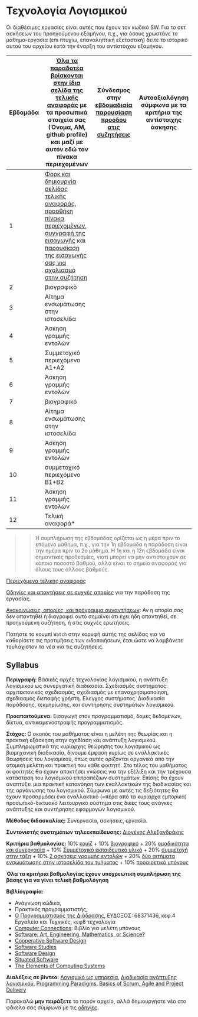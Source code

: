 # Τεχνολογία Λογισμικού 

Οι διαθέσιμες εργασίες είναι αυτές που έχουν τον κωδικό SW. Για το σετ ασκήσεων του προηγούμενου εξαμήνου, π.χ., για όσους χρωστάνε το μάθημα-εργασία (επι πτυχίω, επαναληπτική εξεταστική) δείτε το ιστορικό αυτού του αρχείου κατά την έναρξη του αντίστοιχου εξαμήνου.

| Εβδομάδα | [Όλα τα παραδοτέα βρίσκονται στην ίδια σελίδα της τελικής αναφοράς](https://courses-ionio.github.io/help/deliverables/) με τα προσωπικά στοιχεία σας (Όνομα, ΑΜ, github profile) και μαζί με αυτόν εδώ τον πίνακα περιεχομένων | Σύνδεσμος στην [εβδομαδιαία παρουσίαση προόδου στις συζητήσεις](https://github.com/courses-ionio/sw/discussions/categories/show-and-tell) | Αυτοαξιολόγηση σύμφωνα με τα κριτήρια της αντίστοιχης άσκησης |
| --- | --- | --- | --- |
| 1 | [Φορκ και δημιουργία σελίδας τελικής αναφοράς](https://courses-ionio.github.io/help/guide/), [προσθήκη πίνακα περιεχομένων](https://raw.githubusercontent.com/courses-ionio/sw/master/README.md), [συγγραφή της εισαγωγής](https://courses-ionio.github.io/help/deliverables/) και [παρουσίαση της εισαγωγής σας για σχολιασμό στην συζήτηση](https://github.com/courses-ionio/sw/discussions/categories/show-and-tell) | | |
| 2 | βιογραφικό | | |
| 3 | Αίτημα ενσωμάτωσης στην ιστοσελίδα | | |
| 4 | Άσκηση γραμμής εντολών | | |
| 5 | Συμμετοχικό περιεχόμενο A1+A2 | | |
| 6 | Άσκηση γραμμής εντολών | | |
| 7 | βιογραφικό | | |
| 8 | Αίτημα ενσωμάτωσης στην ιστοσελίδα | | |
| 9 | Άσκηση γραμμής εντολών | | |
| 10 | συμμετοχικό περιεχόμενο B1+B2 | | |
| 11 | Άσκηση γραμμής εντολών | | |
| 12 | Τελική αναφορά* | | |

>> Η συμπλήρωση της εβδομάδας ορίζεται ως η μέρα πριν το επόμενο μάθημα, π.χ., για την 1η εβδομάδα η παράδοση είναι την ημέρα πριν το 2ο μάθημα. Η 1η και η 12η εβδομάδα είναι σημαντικές προθεσμίες, γιατί μπορεί να μην αντιστοιχούν σε κάποιο ποσοστό βαθμού, αλλά είναι το σημείο αναφοράς για όλους τους άλλους βαθμούς.

[Περιεχόμενα τελικής αναφοράς](https://courses-ionio.github.io/help/deliverables/)

[Οδηγίες και απαντήσεις σε συχνές απορίες](https://courses-ionio.github.io/help/) για την παράδοση της εργασίας.

[Ανακοινώσεις, απορίες, και πρόγραμμα συναντήσεων](https://github.com/courses-ionio/sw/discussions): Αν η απορία σας δεν απαντηθεί ή διαγραφεί αυτό σημαίνει ότι έχει ήδη απαντηθεί, σε προηγούμενη συζήτηση, ή στις συχνές ερωτήσεις.

Πατήστε το κουμπί `Watch` στην κορυφή αυτής της σελίδας για να καθορίσετε τις προτιμήσεις των ειδοποιήσεων, έτσι ώστε να λαμβάνετε τουλάχιστον τα νέα για τις συζητήσεις.

## Syllabus

**Περιγραφή:** Βασικές αρχές τεχνολογίας λογισμικού, η ανάπτυξη λογισμικού ως συνεργατική διαδικασία. Σχεδιασμός συστήματος: αρχιτεκτονικός σχεδιασμός, σχεδιασμός με επαναχρησιμοποίηση, σχεδιασμός διεπαφής χρήστη. Eλεγχος συστήματος. Διαδικασία παράδοσης, τεκμηρίωσης, και συντήρησης συστημάτων λογισμικού.

**Προαπαιτούμενα:** Εισαγωγή στον προγραμματισμό, δομές δεδομένων, δίκτυα, αντικειμενοστραφής προγραμματισμός.

**Στόχος:** Ο σκοπός του μαθήματος είναι η μελέτη της θεωρίας και η πρακτική εξάσκηση στην σχεδίαση και ανάπτυξη λογισμικού. Συμπληρωματικά της κυρίαρχης θεώρησης του λογισμικού ως βιομηχανική διαδικασία, δίνουμε έμφαση κυρίως σε εναλλακτικές θεωρήσεις του λογισμικού, όπως αυτές ορίζονται οργανικά από την ατομική μελέτη και πρακτική του κάθε φοιτητή. Στο τέλος του μαθήματος οι φοιτητές θα έχουν αποκτήσει γνώσεις για την εξέλιξη και την τρέχουσα κατάσταση του λογισμικού επιτραπέζιων συστημάτων. Επίσης θα έχουν αναπτύξει μια πρακτική κατανόηση των εναλλακτικών της διαδικασίας και της οργάνωσης του λογισμικού. Σύμφωνα με αυτές τις δεξιότητες θα έχουν προσαρμόσει ένα εναλλακτικό (=πέρα από τα κυρίαρχα εμπορικά) προσωπικό-δικτυακό λειτουργικό σύστημα στις δικές τους ανάγκες ανάπτυξης και συντήρησης εφαρμογών λογισμικού.

**Μέθοδος διδασκαλίας:** Συνεργασία, ασκήσεις, εργασία.

**Συντονιστής συστημάτων τηλεεκπαίδευσης:** [Διογένης Αλεξανδράκης](https://github.com/diogenisAl)

**Κριτήρια βαθμολογίας:** 10% [κουίζ](https://courses-ionio.github.io/help/quiz/) + 10% [βιογραφικό](https://courses-ionio.github.io/projects/cv/) + 20% [ομαδικότητα και συνεργασία](https://courses-ionio.github.io/projects/teamwork/) + 10% [Συμμετοχικό εκπαιδευτικό υλικό](https://courses-ionio.github.io/projects/social/) + 20% [συμμετοχή στην τάξη](https://courses-ionio.github.io/projects/classroom/) + 10% [2 ασκήσεις γραμμής εντολών](https://courses-ionio.github.io/projects/dokey/) + 20% [δύο αιτήματα ενσωμάτωσης στην ιστοσελίδα του τμήματος](https://github.com/ioniodi/sitegr/) + 10% [προαιρετικό μπόνους](https://courses-ionio.github.io/projects/bonus/)

**Όλα τα κριτήρια βαθμολογίας έχουν υποχρεωτική συμπλήρωση της βάσης για να γίνει τελική βαθμολόγηση**

**Βιβλίογραφία:** 
* Ανάγνωση κώδικα, 
* Πρακτικός προγραμματιστής, 
* [Ο Προγραμματισμός της Διάδρασης](https://pibook.epidro.me), ΕΥΔΟΞΟΣ: 68371436, κεφ.4 Εργαλεία και Τεχνικές, κεφ8 τεχνολογία
* [Computer Connections](https://computerhistory.org/blogs/computer-history-museum-license-agreement-for-the-kildall-manuscript/): Βιβλίο για μελέτη μπόνους
* [Software: Art, Engineering, Mathematics, or Science?](http://worrydream.com/refs/Kay%20-%20Software%20-%20Art,%20Engineering,%20Mathematics,%20or%20Science%3F.html)
* [Cooperative Software Design](http://faculty.washington.edu/ajko/books/cooperative-software-development/)
* [Software Studies](http://lab.softwarestudies.com/2007/05/about-software-studies-ucsd.html)
* [Software Design](http://www.alexandercowan.com/software-design-class/)
* [Situated Software](http://www.shirky.com/writings/situated_software.html)
* [The Elements of Computing Systems](https://www.nand2tetris.org)

**Διαλέξεις σε βίντεο:** [Λογισμικό ως υπηρεσία](https://www.edx.org/course/engineering-software-service-uc-berkeleyx-cs169-1x#.VMN5yUesUuU), [Διαδικασία ανάπτυξης λογισμικού](https://www.udacity.com/course/ud805), [Programming Paradigms](https://www.udemy.com/cs-107-programming-paradigms/), [Basics of Scrum, Agile and Project Delivery](https://www.udemy.com/scrum-methodology/)


Παρακαλώ **μην πειράξετε** το παρόν αρχείο, αλλά δημιουργήστε νέο στο φάκελο σας σύμφωνα με τις [οδηγίες](https://courses-ionio.github.io/help/guide/).
